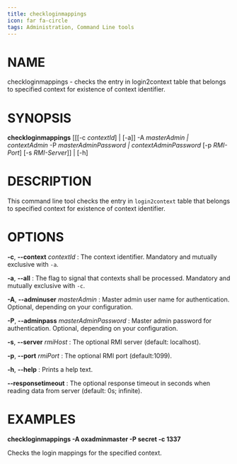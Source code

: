 ```yaml
---
title: checkloginmappings
icon: far fa-circle
tags: Administration, Command Line tools
---
```


# NAME

checkloginmappings - checks the entry in login2context table that belongs to specified context for existence of context identifier.

# SYNOPSIS

**checkloginmappings** [[[-c *contextId*] | [-a]] -A *masterAdmin | contextAdmin* -P *masterAdminPassword | contextAdminPassword* [-p *RMI-Port*] [-s *RMI-Server*]] | [-h]

# DESCRIPTION

This command line tool checks the entry in `login2context` table that belongs to specified context for existence of context identifier.

# OPTIONS

**-c**, **--context** *contextId*
: The context identifier. Mandatory and mutually exclusive with `-a`.

**-a**, **--all**
: The flag to signal that contexts shall be processed. Mandatory and mutually exclusive with `-c`.

**-A**, **--adminuser** *masterAdmin*
: Master admin user name for authentication. Optional, depending on your configuration.

**-P**, **--adminpass** *masterAdminPassword*
: Master admin password for authentication. Optional, depending on your configuration.

**-s**, **--server** *rmiHost*
: The optional RMI server (default: localhost).

**-p**, **--port** *rmiPort*
: The optional RMI port (default:1099).

**-h**, **--help**
: Prints a help text.

**--responsetimeout**
: The optional response timeout in seconds when reading data from server (default: 0s; infinite).

# EXAMPLES

**checkloginmappings -A oxadminmaster -P secret -c 1337**

Checks the login mappings for the specified context.
